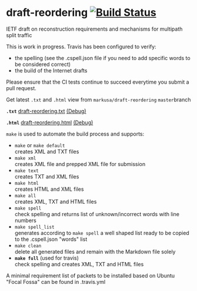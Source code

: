 # draft-reordering [![Build Status](https://travis-ci.com/markusa/draft-reordering.svg?branch=master)](https://travis-ci.com/markusa/draft-reordering)
IETF draft on reconstruction requirements and mechanisms for multipath split traffic

This is work in progress. Travis has been configured to verify:

- the spelling (see the .cspell.json file if you need to add specific words to be considered correct)
- the build of the Internet drafts

Please ensure that the CI tests continue to succeed everytime you submit a pull request.

Get latest `.txt` and `.html` view from `markusa/draft-reordering` `master`branch

**`.txt`**
[draft-reordering.txt](https://xml2rfc.tools.ietf.org/cgi-bin/xml2rfc-dev.cgi?url=https://raw.githubusercontent.com/markusa/draft-reordering/master/draft-reordering.mkd&inputtype=kramdown) [(Debug)](https://xml2rfc.tools.ietf.org/cgi-bin/xml2rfc-dev.cgi?url=https://raw.githubusercontent.com/markusa/draft-reordering/master/draft-reordering.mkd&inputtype=kramdown&type=toframe)

**`.html`**
[draft-reordering.html](https://xml2rfc.tools.ietf.org/cgi-bin/xml2rfc-dev.cgi?url=https://raw.githubusercontent.com/markusa/draft-reordering/master/draft-reordering.mkd&inputtype=kramdown&mode=html) [(Debug)](https://xml2rfc.tools.ietf.org/cgi-bin/xml2rfc-dev.cgi?url=https://raw.githubusercontent.com/markusa/draft-reordering/master/draft-reordering.mkd&inputtype=kramdown&mode=html&type=toframe)

`make` is used to automate the build process and supports:

* `make` or `make default`  
creates XML and TXT files
* `make xml`  
creates XML file and prepped XML file for submission
* `make text`  
creates TXT and XML files
* `make html`  
creates HTML and XML files
* `make all`  
creates XML, TXT and HTML files
* `make spell`  
check spelling and returns list of unknown/incorrect words with line numbers
* `make spell_list`  
generates according to `make spell` a well shaped list ready to be copied to the .cspell.json "words" list
* `make clean`  
delete all generated files and remain with the Markdown file solely
* **`make full`** (used for travis)  
check spelling and creates XML, TXT and HTML files

A minimal requirement list of packets to be installed based on Ubuntu "Focal Fossa" can be found in .travis.yml

